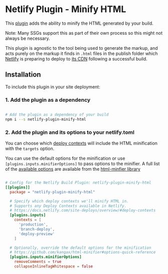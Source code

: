 # Netlify Plugin - Minify HTML

This [plugin](https://www.netlify.com/build/plugins-beta?utm_source=github&utm_medium=plugin-htmlminifier-pnh&utm_campaign=devex) adds the ability to minify the HTML generated by your build.

Note: Many SSGs support this as part of their own process so this might not always be necessary.

This plugin is agnostic to the tool being used to generate the markup, and acts purely on the markup it finds in `.html` files in the publish folder which [Netlify](https://www.netlify.com?utm_source=github&utm_medium=plugin-htmlminifier-pnh&utm_campaign=devex) is preparing to deploy to [its CDN](https://www.netlify.com/products/edge/?utm_source=github&utm_medium=pluginhtmlminifier-pnh&utm_campaign=devex) following a successful build.

## Installation

To include this plugin in your site deployment:


### 1. Add the plugin as a dependency

```bash

# Add the plugin as a dependency of your build
npm i --s netlify-plugin-minify-html

```


### 2. Add the plugin and its options to your netlify.toml

You can choose which [deploy contexts](https://docs.netlify.com/site-deploys/overview/?utm_source=github&utm_medium=plugin-htmlminfier-pnh&utm_campaign=devex#deploy-contexts) will include the HTML minification with the `targets` option.

You can use the default options for the minification or use `[plugins.inputs.minifierOptions]` to pass options to the minifier. A full list of the [available options](https://www.npmjs.com/package/html-minifier#options-quick-reference) are available from the [html-minfier library](https://www.npmjs.com/package/html-minifier)

```toml

# Config for the Netlify Build Plugin: netlify-plugin-minify-html
[[plugins]]
  package = "netlify-plugin-minify-html"

  # Specify which deploy contexts we'll minify HTML in.
  # Supports any Deploy Contexts available in Netlify.
  # https://docs.netlify.com/site-deploys/overview/#deploy-contexts
  [plugins.inputs]
    contexts = [
      'production',
      'branch-deploy',
      'deploy-preview'
    ]

  # Optionally, override the default options for the minification
  # https://github.com/kangax/html-minifier#options-quick-reference
  [plugins.inputs.minifierOptions]
    removeComments = true
    collapseInlineTagWhitespace = false

```

